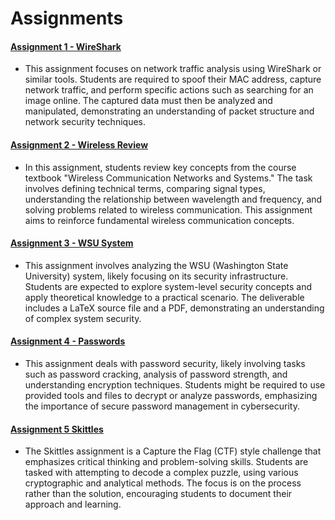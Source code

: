 # Assignments

#### [Assignment 1 - WireShark](https://github.com/MarkShinozaki/CPTS427-CyberSecurityOfWireless-DistributedSystems/tree/Assignments/Homework%201) 

- This assignment focuses on network traffic analysis using WireShark or similar tools. Students are required to spoof their MAC address, capture network traffic, and perform specific actions such as searching for an image online. The captured data must then be analyzed and manipulated, demonstrating an understanding of packet structure and network security techniques.

#### [Assignment 2 - Wireless Review](https://github.com/MarkShinozaki/CPTS427-CyberSecurityOfWireless-DistributedSystems/tree/Assignments/Homework%202)

- In this assignment, students review key concepts from the course textbook "Wireless Communication Networks and Systems." The task involves defining technical terms, comparing signal types, understanding the relationship between wavelength and frequency, and solving problems related to wireless communication. This assignment aims to reinforce fundamental wireless communication concepts.


#### [Assignment 3 - WSU System](https://github.com/MarkShinozaki/CPTS427-CyberSecurityOfWireless-DistributedSystems/tree/Assignments/Homework%203)

- This assignment involves analyzing the WSU (Washington State University) system, likely focusing on its security infrastructure. Students are expected to explore system-level security concepts and apply theoretical knowledge to a practical scenario. The deliverable includes a LaTeX source file and a PDF, demonstrating an understanding of complex system security.
  
#### [Assignment 4 - Passwords](https://github.com/MarkShinozaki/CPTS427-CyberSecurityOfWireless-DistributedSystems/tree/Assignments/Homework%204) 

- This assignment deals with password security, likely involving tasks such as password cracking, analysis of password strength, and understanding encryption techniques. Students might be required to use provided tools and files to decrypt or analyze passwords, emphasizing the importance of secure password management in cybersecurity.

#### [Assignment 5 Skittles](https://github.com/MarkShinozaki/CPTS427-CyberSecurityOfWireless-DistributedSystems/tree/Assignments/Homeworl%205)

- The Skittles assignment is a Capture the Flag (CTF) style challenge that emphasizes critical thinking and problem-solving skills. Students are tasked with attempting to decode a complex puzzle, using various cryptographic and analytical methods. The focus is on the process rather than the solution, encouraging students to document their approach and learning.
































